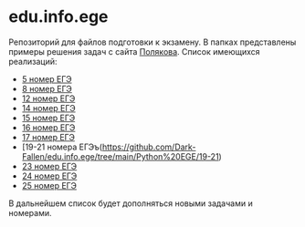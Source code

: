 # edu.info.ege
Репозиторий для файлов подготовки к экзамену.
В папках представлены примеры решения задач с сайта [Полякова](https://kpolyakov.spb.ru/school/ege.htm).
Список имеющихся реализаций:
- [5 номер ЕГЭ](https://github.com/Dark-Fallen/edu.info.ege/tree/main/Python%20EGE/5%20EGE)
- [8 номер ЕГЭ](https://github.com/Dark-Fallen/edu.info.ege/tree/main/Python%20EGE/8%20EGE)
- [12 номер ЕГЭ](https://github.com/Dark-Fallen/edu.info.ege/tree/main/Python%20EGE/12%20EGE)
- [14 номер ЕГЭ](https://github.com/Dark-Fallen/edu.info.ege/tree/main/Python%20EGE/14%20EGE)
- [15 номер ЕГЭ](https://github.com/Dark-Fallen/edu.info.ege/tree/main/Python%20EGE/15%20EGE)
- [16 номер ЕГЭ](https://github.com/Dark-Fallen/edu.info.ege/tree/main/Python%20EGE/16%20EGE)
- [17 номер ЕГЭ](https://github.com/Dark-Fallen/edu.info.ege/tree/main/Python%20EGE/17%20EGE)
- [19-21 номера ЕГЭъ(https://github.com/Dark-Fallen/edu.info.ege/tree/main/Python%20EGE/19-21)
- [23 номер ЕГЭ](https://github.com/Dark-Fallen/edu.info.ege/tree/main/Python%20EGE/23%20EGE)
- [24 номер ЕГЭ](https://github.com/Dark-Fallen/edu.info.ege/tree/main/Python%20EGE/24%20EGE)
- [25 номер ЕГЭ](https://github.com/Dark-Fallen/edu.info.ege/tree/main/Python%20EGE/25%20EGE)

В дальнейшем список будет дополняться новыми задачами и номерами.

